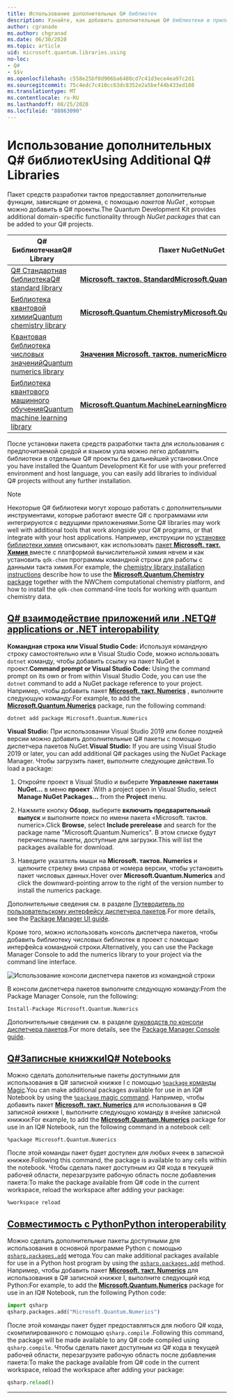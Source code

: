 ```yaml
---
title: Использование дополнительных Q# библиотек
description: Узнайте, как добавить дополнительные Q# библиотеки в приложения такта.
author: cgranade
ms.author: chgranad
ms.date: 06/30/2020
ms.topic: article
uid: microsoft.quantum.libraries.using
no-loc:
- Q#
- $$v
ms.openlocfilehash: c558e25bf0d906ba6480cd7c41d3ece4ea97c2d1
ms.sourcegitcommit: 75c4edc7c410cc63dc8352e2a5bef44b433ed188
ms.translationtype: MT
ms.contentlocale: ru-RU
ms.lasthandoff: 08/25/2020
ms.locfileid: "88863090"
---
```

# <a name="using-additional-no-locq-libraries"></a><span data-ttu-id="1abf7-103">Использование дополнительных Q# библиотек</span><span class="sxs-lookup"><span data-stu-id="1abf7-103">Using Additional Q# Libraries</span></span>

<span data-ttu-id="1abf7-104">Пакет средств разработки тактов предоставляет дополнительные функции, зависящие от домена, с помощью _пакетов NuGet_ , которые можно добавить в Q# проекты.</span><span class="sxs-lookup"><span data-stu-id="1abf7-104">The Quantum Development Kit provides additional domain-specific functionality through _NuGet packages_ that can be added to your Q# projects.</span></span>

| <span data-ttu-id="1abf7-105">Q# Библиотечная</span><span class="sxs-lookup"><span data-stu-id="1abf7-105">Q# Library</span></span>  | <span data-ttu-id="1abf7-106">Пакет NuGet</span><span class="sxs-lookup"><span data-stu-id="1abf7-106">NuGet package</span></span> | <span data-ttu-id="1abf7-107">Примечания</span><span class="sxs-lookup"><span data-stu-id="1abf7-107">Notes</span></span> |
|---------|---------|--------|
| [<span data-ttu-id="1abf7-108">Q# Стандартная библиотека</span><span class="sxs-lookup"><span data-stu-id="1abf7-108">Q# standard library</span></span>](xref:microsoft.quantum.libraries.standard.intro) | [<span data-ttu-id="1abf7-109">**Microsoft. тактов. Standard**</span><span class="sxs-lookup"><span data-stu-id="1abf7-109">**Microsoft.Quantum.Standard**</span></span>](https://www.nuget.org/packages/Microsoft.Quantum.Standard) | <span data-ttu-id="1abf7-110">Включено по умолчанию</span><span class="sxs-lookup"><span data-stu-id="1abf7-110">Included by default</span></span> |
| [<span data-ttu-id="1abf7-111">Библиотека квантовой химии</span><span class="sxs-lookup"><span data-stu-id="1abf7-111">Quantum chemistry library</span></span>](xref:microsoft.quantum.chemistry.concepts.intro) | [<span data-ttu-id="1abf7-112">**Microsoft.Quantum.Chemistry**</span><span class="sxs-lookup"><span data-stu-id="1abf7-112">**Microsoft.Quantum.Chemistry**</span></span>](https://www.nuget.org/packages/Microsoft.Quantum.Chemistry) | |
| [<span data-ttu-id="1abf7-113">Квантовая библиотека числовых значений</span><span class="sxs-lookup"><span data-stu-id="1abf7-113">Quantum numerics library</span></span>](xref:microsoft.quantum.numerics.intro) | [<span data-ttu-id="1abf7-114">**Значения Microsoft. тактов. numeric**</span><span class="sxs-lookup"><span data-stu-id="1abf7-114">**Microsoft.Quantum.Numerics**</span></span>](https://www.nuget.org/packages/Microsoft.Quantum.Numerics) | |
| [<span data-ttu-id="1abf7-115">Библиотека квантового машинного обучения</span><span class="sxs-lookup"><span data-stu-id="1abf7-115">Quantum machine learning library</span></span>](xref:microsoft.quantum.libraries.machine-learning.intro) | [<span data-ttu-id="1abf7-116">**Microsoft.Quantum.MachineLearning**</span><span class="sxs-lookup"><span data-stu-id="1abf7-116">**Microsoft.Quantum.MachineLearning**</span></span>](https://www.nuget.org/packages/Microsoft.Quantum.MachineLearning) | |

<span data-ttu-id="1abf7-117">После установки пакета средств разработки такта для использования с предпочитаемой средой и языком узла можно легко добавлять библиотеки в отдельные Q# проекты без дальнейшей установки.</span><span class="sxs-lookup"><span data-stu-id="1abf7-117">Once you have installed the Quantum Development Kit for use with your preferred environment and host language, you can easily add libraries to individual Q# projects without any further installation.</span></span>

> [!NOTE]
> <span data-ttu-id="1abf7-118">Некоторые Q# библиотеки могут хорошо работать с дополнительными инструментами, которые работают вместе Q# с программами или интегрируются с ведущими приложениями.</span><span class="sxs-lookup"><span data-stu-id="1abf7-118">Some Q# libraries may work well with additional tools that work alongside your Q# programs, or that integrate with your host applications.</span></span>
> <span data-ttu-id="1abf7-119">Например, инструкции по [установке библиотеки химия](xref:microsoft.quantum.chemistry.concepts.installation) описывают, как использовать [пакет **Microsoft. такт. Химия** ](https://www.nuget.org/packages/Microsoft.Quantum.Chemistry) вместе с платформой вычислительной химия нвчем и как установить `qdk-chem` программы командной строки для работы с данными такта химия.</span><span class="sxs-lookup"><span data-stu-id="1abf7-119">For example, the [chemistry library installation instructions](xref:microsoft.quantum.chemistry.concepts.installation) describe how to use the [**Microsoft.Quantum.Chemistry** package](https://www.nuget.org/packages/Microsoft.Quantum.Chemistry) together with the NWChem computational chemistry platform, and how to install the `qdk-chem` command-line tools for working with quantum chemistry data.</span></span>

## <a name="no-locq-applications-or-net-interopability"></a>[<span data-ttu-id="1abf7-120">Q# взаимодействие приложений или .NET</span><span class="sxs-lookup"><span data-stu-id="1abf7-120">Q# applications or .NET interopability</span></span>](#tab/tabid-csproj)

<span data-ttu-id="1abf7-121">**Командная строка или Visual Studio Code:** Используя командную строку самостоятельно или в Visual Studio Code, можно использовать `dotnet` команду, чтобы добавить ссылку на пакет NuGet в проект.</span><span class="sxs-lookup"><span data-stu-id="1abf7-121">**Command prompt or Visual Studio Code:** Using the command prompt on its own or from within Visual Studio Code, you can use the `dotnet` command to add a NuGet package reference to your project.</span></span>
<span data-ttu-id="1abf7-122">Например, чтобы добавить пакет [**Microsoft. такт. Numerics**](https://www.nuget.org/packages/Microsoft.Quantum.Numerics) , выполните следующую команду:</span><span class="sxs-lookup"><span data-stu-id="1abf7-122">For example, to add the [**Microsoft.Quantum.Numerics**](https://www.nuget.org/packages/Microsoft.Quantum.Numerics) package, run the following command:</span></span>

```dotnetcli
dotnet add package Microsoft.Quantum.Numerics
```

<span data-ttu-id="1abf7-123">**Visual Studio:** При использовании Visual Studio 2019 или более поздней версии можно добавить дополнительные Q# пакеты с помощью диспетчера пакетов NuGet.</span><span class="sxs-lookup"><span data-stu-id="1abf7-123">**Visual Studio:** If you are using Visual Studio 2019 or later, you can add additional Q# packages using the NuGet Package Manager.</span></span>
<span data-ttu-id="1abf7-124">Чтобы загрузить пакет, выполните следующие действия.</span><span class="sxs-lookup"><span data-stu-id="1abf7-124">To load a package:</span></span> 
1. <span data-ttu-id="1abf7-125">Откройте проект в Visual Studio и выберите **Управление пакетами NuGet...** в меню **проект** .</span><span class="sxs-lookup"><span data-stu-id="1abf7-125">With a project open in Visual Studio, select **Manage NuGet Packages...** from the **Project** menu.</span></span>

2. <span data-ttu-id="1abf7-126">Нажмите кнопку **Обзор**, выберите **включить предварительный выпуск** и выполните поиск по имени пакета «Microsoft. тактов. numeric».</span><span class="sxs-lookup"><span data-stu-id="1abf7-126">Click **Browse**, select **Include prerelease** and search for the package name "Microsoft.Quantum.Numerics".</span></span> <span data-ttu-id="1abf7-127">В этом списке будут перечислены пакеты, доступные для загрузки.</span><span class="sxs-lookup"><span data-stu-id="1abf7-127">This will list the packages available for download.</span></span>

3. <span data-ttu-id="1abf7-128">Наведите указатель мыши на **Microsoft. тактов. Numerics** и щелкните стрелку вниз справа от номера версии, чтобы установить пакет числовых данных.</span><span class="sxs-lookup"><span data-stu-id="1abf7-128">Hover over **Microsoft.Quantum.Numerics** and click the downward-pointing arrow to the right of the version number to install the numerics package.</span></span>

<span data-ttu-id="1abf7-129">Дополнительные сведения см. в разделе [Путеводитель по пользовательскому интерфейсу диспетчера пакетов](https://docs.microsoft.com/nuget/tools/package-manager-ui).</span><span class="sxs-lookup"><span data-stu-id="1abf7-129">For more details, see the [Package Manager UI guide](https://docs.microsoft.com/nuget/tools/package-manager-ui).</span></span>

<span data-ttu-id="1abf7-130">Кроме того, можно использовать консоль диспетчера пакетов, чтобы добавить библиотеку числовых библиотек в проект с помощью интерфейса командной строки.</span><span class="sxs-lookup"><span data-stu-id="1abf7-130">Alternatively, you can use the Package Manager Console to add the numerics library to your project via the command line interface.</span></span>

![Использование консоли диспетчера пакетов из командной строки](~/media/vs2017-nuget-console-menu.png)

<span data-ttu-id="1abf7-132">В консоли диспетчера пакетов выполните следующую команду:</span><span class="sxs-lookup"><span data-stu-id="1abf7-132">From the Package Manager Console, run the following:</span></span>

```
Install-Package Microsoft.Quantum.Numerics
```

<span data-ttu-id="1abf7-133">Дополнительные сведения см. в разделе [руководств по консоли диспетчера пакетов](https://docs.microsoft.com/nuget/tools/package-manager-console).</span><span class="sxs-lookup"><span data-stu-id="1abf7-133">For more details, see the [Package Manager Console guide](https://docs.microsoft.com/nuget/tools/package-manager-console).</span></span>

## <a name="ino-locq-notebooks"></a>[<span data-ttu-id="1abf7-134">Q#Записные книжки</span><span class="sxs-lookup"><span data-stu-id="1abf7-134">IQ# Notebooks</span></span>](#tab/tabid-notebook)

<span data-ttu-id="1abf7-135">Можно сделать дополнительные пакеты доступными для использования в Q# записной книжке I с помощью [ `%package` команды Magic](xref:microsoft.quantum.iqsharp.magic-ref.package).</span><span class="sxs-lookup"><span data-stu-id="1abf7-135">You can make additional packages available for use in an IQ# Notebook by using the [`%package` magic command](xref:microsoft.quantum.iqsharp.magic-ref.package).</span></span>
<span data-ttu-id="1abf7-136">Например, чтобы добавить пакет [**Microsoft. такт. Numerics**](https://www.nuget.org/packages/Microsoft.Quantum.Numerics) для использования в Q# записной книжке I, выполните следующую команду в ячейке записной книжки:</span><span class="sxs-lookup"><span data-stu-id="1abf7-136">For example, to add the [**Microsoft.Quantum.Numerics**](https://www.nuget.org/packages/Microsoft.Quantum.Numerics) package for use in an IQ# Notebook, run the following command in a notebook cell:</span></span>

```
%package Microsoft.Quantum.Numerics
```

<span data-ttu-id="1abf7-137">После этой команды пакет будет доступен для любых ячеек в записной книжке.</span><span class="sxs-lookup"><span data-stu-id="1abf7-137">Following this command, the package is available to any cells within the notebook.</span></span>
<span data-ttu-id="1abf7-138">Чтобы сделать пакет доступным из Q# кода в текущей рабочей области, перезагрузите рабочую область после добавления пакета:</span><span class="sxs-lookup"><span data-stu-id="1abf7-138">To make the package available from Q# code in the current workspace, reload the workspace after adding your package:</span></span>

```
%workspace reload
```

## <a name="python-interoperability"></a>[<span data-ttu-id="1abf7-139">Совместимость c Python</span><span class="sxs-lookup"><span data-stu-id="1abf7-139">Python interoperability</span></span>](#tab/tabid-python)


<span data-ttu-id="1abf7-140">Можно сделать дополнительные пакеты доступными для использования в основной программе Python с помощью [`qsharp.packages.add`](https://docs.microsoft.com/python/qsharp/qsharp.packages.packages) метода.</span><span class="sxs-lookup"><span data-stu-id="1abf7-140">You can make additional packages available for use in a Python host program by using the [`qsharp.packages.add`](https://docs.microsoft.com/python/qsharp/qsharp.packages.packages) method.</span></span>
<span data-ttu-id="1abf7-141">Например, чтобы добавить пакет [**Microsoft. такт. Numerics**](https://www.nuget.org/packages/Microsoft.Quantum.Numerics) для использования в Q# записной книжке I, выполните следующий код Python:</span><span class="sxs-lookup"><span data-stu-id="1abf7-141">For example, to add the [**Microsoft.Quantum.Numerics**](https://www.nuget.org/packages/Microsoft.Quantum.Numerics) package for use in an IQ# Notebook, run the following Python code:</span></span>

```python
import qsharp
qsharp.packages.add("Microsoft.Quantum.Numerics")
```

<span data-ttu-id="1abf7-142">После этой команды пакет будет предоставляться для любого Q# кода, скомпилированного с помощью `qsharp.compile` .</span><span class="sxs-lookup"><span data-stu-id="1abf7-142">Following this command, the package will be made available to any Q# code compiled using `qsharp.compile`.</span></span>
<span data-ttu-id="1abf7-143">Чтобы сделать пакет доступным из Q# кода в текущей рабочей области, перезагрузите рабочую область после добавления пакета:</span><span class="sxs-lookup"><span data-stu-id="1abf7-143">To make the package available from Q# code in the current workspace, reload the workspace after adding your package:</span></span>

```python
qsharp.reload()
```

***
